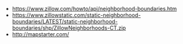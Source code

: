 
  + https://www.zillow.com/howto/api/neighborhood-boundaries.htm
  + https://www.zillowstatic.com/static-neighborhood-boundaries/LATEST/static-neighborhood-boundaries/shp/ZillowNeighborhoods-CT.zip
  + http://mapstarter.com/
